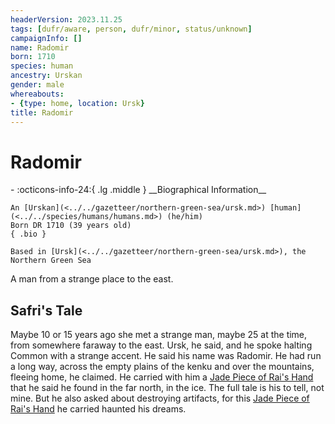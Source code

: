 ```yaml
---
headerVersion: 2023.11.25
tags: [dufr/aware, person, dufr/minor, status/unknown]
campaignInfo: []
name: Radomir
born: 1710
species: human
ancestry: Urskan
gender: male
whereabouts:
- {type: home, location: Ursk}
title: Radomir
---
```

# Radomir
<div class="grid cards ext-narrow-margin ext-one-column" markdown>
- :octicons-info-24:{ .lg .middle } __Biographical Information__

    An [Urskan](<../../gazetteer/northern-green-sea/ursk.md>) [human](<../../species/humans/humans.md>) (he/him)  
    Born DR 1710 (39 years old)  
    { .bio }

    Based in [Ursk](<../../gazetteer/northern-green-sea/ursk.md>), the Northern Green Sea
</div>


A man from a strange place to the east.

## Safri's Tale 

Maybe 10 or 15 years ago she met a strange man, maybe 25 at the time, from somewhere faraway to the east. Ursk, he said, and he spoke halting Common with a strange accent. He said his name was Radomir. He had run a long way, across the empty plains of the kenku and over the mountains, fleeing home, he claimed. He carried with him a [Jade Piece of Rai's Hand](<../../campaigns/dunmari-frontier/treasure/gifts-and-heirlooms/jade-piece-of-rai-s-hand.md>) that he said he found in the far north, in the ice. The full tale is his to tell, not mine. But he also asked about destroying artifacts, for this [Jade Piece of Rai's Hand](<../../campaigns/dunmari-frontier/treasure/gifts-and-heirlooms/jade-piece-of-rai-s-hand.md>) he carried haunted his dreams.